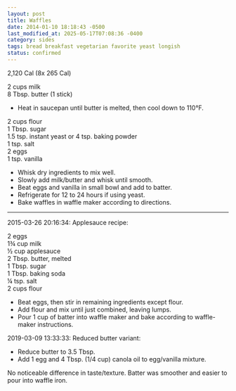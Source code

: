 ```yaml
---
layout: post
title: Waffles
date: 2014-01-10 18:18:43 -0500
last_modified_at: 2025-05-17T07:08:36 -0400
category: sides
tags: bread breakfast vegetarian favorite yeast longish
status: confirmed
---
```

2,120 Cal (8x 265 Cal)
  
2 cups milk  
8 Tbsp. butter (1 stick)  

* Heat in saucepan until butter is melted, then cool down to 110°F.

2 cups flour  
1 Tbsp. sugar  
1.5 tsp. instant yeast or 4 tsp. baking powder  
1 tsp. salt  
2 eggs  
1 tsp. vanilla  

* Whisk dry ingredients to mix well.
* Slowly add milk/butter and whisk until smooth.
* Beat eggs and vanilla in small bowl and add to batter.
* Refrigerate for 12 to 24 hours if using yeast.
* Bake waffles in waffle maker according to directions.

---

2015-03-26 20:16:34: Applesauce recipe:

2 eggs  
1¾ cup milk  
½ cup applesauce  
2 Tbsp. butter, melted  
1 Tbsp. sugar  
1 Tbsp. baking soda  
¼ tsp. salt  
2 cups flour

* Beat eggs, then stir in remaining ingredients except flour.
* Add flour and mix until just combined, leaving lumps.
* Pour 1 cup of batter into waffle maker and bake according to waffle-maker instructions.

2019-03-09 13:33:33: Reduced butter variant:
* Reduce butter to 3.5 Tbsp.
* Add 1 egg and 4 Tbsp. (1/4 cup) canola oil to egg/vanilla mixture.

No noticeable difference in taste/texture. Batter was smoother and easier to pour
into waffle iron.
